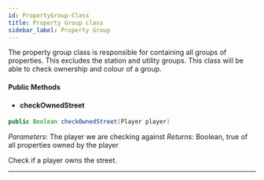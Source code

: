 ```yaml
---
id: PropertyGroup-Class
title: Property Group class
sidebar_label: Property Group 
---
```


The property group class is responsible for containing all groups of properties. This excludes the station and utility groups. This class will be able to check ownership and colour of a group. 



#### Public Methods 

- #### checkOwnedStreet
```java
public Boolean checkOwnedStreet(Player player)
```
*Parameters*: The player we are checking against 
*Returns*: Boolean, true of all properties owned by the player

Check if a player owns the street.

---